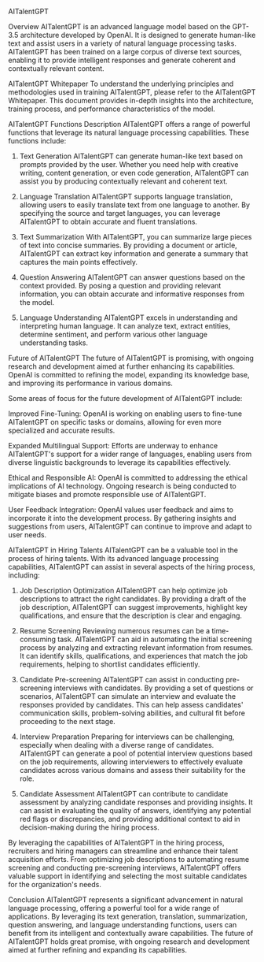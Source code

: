 AITalentGPT

Overview
AITalentGPT is an advanced language model based on the GPT-3.5 architecture developed by OpenAI. It is designed to generate human-like text and assist users in a variety of natural language processing tasks. AITalentGPT has been trained on a large corpus of diverse text sources, enabling it to provide intelligent responses and generate coherent and contextually relevant content.

AITalentGPT Whitepaper
To understand the underlying principles and methodologies used in training AITalentGPT, please refer to the AITalentGPT Whitepaper. This document provides in-depth insights into the architecture, training process, and performance characteristics of the model.

AITalentGPT Functions Description
AITalentGPT offers a range of powerful functions that leverage its natural language processing capabilities. These functions include:

1. Text Generation
AITalentGPT can generate human-like text based on prompts provided by the user. Whether you need help with creative writing, content generation, or even code generation, AITalentGPT can assist you by producing contextually relevant and coherent text.

2. Language Translation
AITalentGPT supports language translation, allowing users to easily translate text from one language to another. By specifying the source and target languages, you can leverage AITalentGPT to obtain accurate and fluent translations.

3. Text Summarization
With AITalentGPT, you can summarize large pieces of text into concise summaries. By providing a document or article, AITalentGPT can extract key information and generate a summary that captures the main points effectively.

4. Question Answering
AITalentGPT can answer questions based on the context provided. By posing a question and providing relevant information, you can obtain accurate and informative responses from the model.

5. Language Understanding
AITalentGPT excels in understanding and interpreting human language. It can analyze text, extract entities, determine sentiment, and perform various other language understanding tasks.

Future of AITalentGPT
The future of AITalentGPT is promising, with ongoing research and development aimed at further enhancing its capabilities. OpenAI is committed to refining the model, expanding its knowledge base, and improving its performance in various domains.

Some areas of focus for the future development of AITalentGPT include:

Improved Fine-Tuning: OpenAI is working on enabling users to fine-tune AITalentGPT on specific tasks or domains, allowing for even more specialized and accurate results.

Expanded Multilingual Support: Efforts are underway to enhance AITalentGPT's support for a wider range of languages, enabling users from diverse linguistic backgrounds to leverage its capabilities effectively.

Ethical and Responsible AI: OpenAI is committed to addressing the ethical implications of AI technology. Ongoing research is being conducted to mitigate biases and promote responsible use of AITalentGPT.

User Feedback Integration: OpenAI values user feedback and aims to incorporate it into the development process. By gathering insights and suggestions from users, AITalentGPT can continue to improve and adapt to user needs.


AITalentGPT in Hiring Talents
AITalentGPT can be a valuable tool in the process of hiring talents. With its advanced language processing capabilities, AITalentGPT can assist in several aspects of the hiring process, including:

1. Job Description Optimization
AITalentGPT can help optimize job descriptions to attract the right candidates. By providing a draft of the job description, AITalentGPT can suggest improvements, highlight key qualifications, and ensure that the description is clear and engaging.

2. Resume Screening
Reviewing numerous resumes can be a time-consuming task. AITalentGPT can aid in automating the initial screening process by analyzing and extracting relevant information from resumes. It can identify skills, qualifications, and experiences that match the job requirements, helping to shortlist candidates efficiently.

3. Candidate Pre-screening
AITalentGPT can assist in conducting pre-screening interviews with candidates. By providing a set of questions or scenarios, AITalentGPT can simulate an interview and evaluate the responses provided by candidates. This can help assess candidates' communication skills, problem-solving abilities, and cultural fit before proceeding to the next stage.

4. Interview Preparation
Preparing for interviews can be challenging, especially when dealing with a diverse range of candidates. AITalentGPT can generate a pool of potential interview questions based on the job requirements, allowing interviewers to effectively evaluate candidates across various domains and assess their suitability for the role.

5. Candidate Assessment
AITalentGPT can contribute to candidate assessment by analyzing candidate responses and providing insights. It can assist in evaluating the quality of answers, identifying any potential red flags or discrepancies, and providing additional context to aid in decision-making during the hiring process.

By leveraging the capabilities of AITalentGPT in the hiring process, recruiters and hiring managers can streamline and enhance their talent acquisition efforts. From optimizing job descriptions to automating resume screening and conducting pre-screening interviews, AITalentGPT offers valuable support in identifying and selecting the most suitable candidates for the organization's needs.

Conclusion
AITalentGPT represents a significant advancement in natural language processing, offering a powerful tool for a wide range of applications. By leveraging its text generation, translation, summarization, question answering, and language understanding functions, users can benefit from its intelligent and contextually aware capabilities. The future of AITalentGPT holds great promise, with ongoing research and development aimed at further refining and expanding its capabilities.





